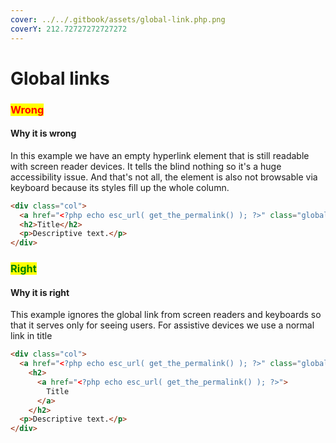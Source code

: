 ```yaml
---
cover: ../../.gitbook/assets/global-link.php.png
coverY: 212.72727272727272
---
```


# Global links

### <mark style="color:red;">**Wrong**</mark>

#### Why it is wrong

In this example we have an empty hyperlink element that is still readable with screen reader devices. It tells the blind nothing so it's a huge accessibility issue. And that's not all, the element is also not browsable via keyboard because its styles fill up the whole column.

```html
<div class="col">
  <a href="<?php echo esc_url( get_the_permalink() ); ?>" class="global-link"></a>
  <h2>Title</h2>
  <p>Descriptive text.</p>
</div>
```

### <mark style="color:green;">**Right**</mark>

#### Why it is right

This example ignores the global link from screen readers and keyboards so that it serves only for seeing users. For assistive devices we use a normal link in title

```html
<div class="col">
  <a href="<?php echo esc_url( get_the_permalink() ); ?>" class="global-link" aria-hidden="true" tabindex="-1"></a>
    <h2>
      <a href="<?php echo esc_url( get_the_permalink() ); ?>">
        Title
      </a>
    </h2>
  <p>Descriptive text.</p>
</div>
```
